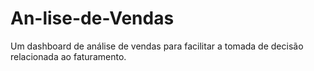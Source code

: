 # An-lise-de-Vendas
Um dashboard de análise de vendas para facilitar a tomada de decisão relacionada ao faturamento.
